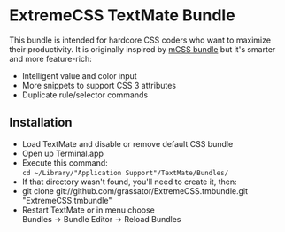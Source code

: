 # ExtremeCSS TextMate Bundle

This bundle is intended for hardcore CSS coders who want to maximize
their productivity. It is originally inspired by
[mCSS bundle](https://github.com/minimaldesign/mCSS.tmbundle)
but it's smarter and more feature-rich:

* Intelligent value and color input
* More snippets to support CSS 3 attributes
* Duplicate rule/selector commands


## Installation

* Load TextMate and disable or remove default CSS bundle
* Open up Terminal.app
* Execute this command:  
  `cd ~/Library/"Application Support"/TextMate/Bundles/`
* If that directory wasn't found, you'll need to create it, then:
* git clone git://github.com/grassator/ExtremeCSS.tmbundle.git "ExtremeCSS.tmbundle"
* Restart TextMate or in menu choose  
  Bundles -> Bundle Editor -> Reload Bundles